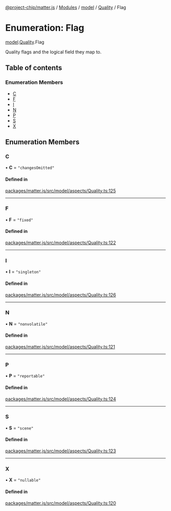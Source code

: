 [@project-chip/matter.js](../README.md) / [Modules](../modules.md) / [model](../modules/model.md) / [Quality](../modules/model.Quality.md) / Flag

# Enumeration: Flag

[model](../modules/model.md).[Quality](../modules/model.Quality.md).Flag

Quality flags and the logical field they map to.

## Table of contents

### Enumeration Members

- [C](model.Quality.Flag.md#c)
- [F](model.Quality.Flag.md#f)
- [I](model.Quality.Flag.md#i)
- [N](model.Quality.Flag.md#n)
- [P](model.Quality.Flag.md#p)
- [S](model.Quality.Flag.md#s)
- [X](model.Quality.Flag.md#x)

## Enumeration Members

### C

• **C** = ``"changesOmitted"``

#### Defined in

[packages/matter.js/src/model/aspects/Quality.ts:125](https://github.com/project-chip/matter.js/blob/3adaded6/packages/matter.js/src/model/aspects/Quality.ts#L125)

___

### F

• **F** = ``"fixed"``

#### Defined in

[packages/matter.js/src/model/aspects/Quality.ts:122](https://github.com/project-chip/matter.js/blob/3adaded6/packages/matter.js/src/model/aspects/Quality.ts#L122)

___

### I

• **I** = ``"singleton"``

#### Defined in

[packages/matter.js/src/model/aspects/Quality.ts:126](https://github.com/project-chip/matter.js/blob/3adaded6/packages/matter.js/src/model/aspects/Quality.ts#L126)

___

### N

• **N** = ``"nonvolatile"``

#### Defined in

[packages/matter.js/src/model/aspects/Quality.ts:121](https://github.com/project-chip/matter.js/blob/3adaded6/packages/matter.js/src/model/aspects/Quality.ts#L121)

___

### P

• **P** = ``"reportable"``

#### Defined in

[packages/matter.js/src/model/aspects/Quality.ts:124](https://github.com/project-chip/matter.js/blob/3adaded6/packages/matter.js/src/model/aspects/Quality.ts#L124)

___

### S

• **S** = ``"scene"``

#### Defined in

[packages/matter.js/src/model/aspects/Quality.ts:123](https://github.com/project-chip/matter.js/blob/3adaded6/packages/matter.js/src/model/aspects/Quality.ts#L123)

___

### X

• **X** = ``"nullable"``

#### Defined in

[packages/matter.js/src/model/aspects/Quality.ts:120](https://github.com/project-chip/matter.js/blob/3adaded6/packages/matter.js/src/model/aspects/Quality.ts#L120)

